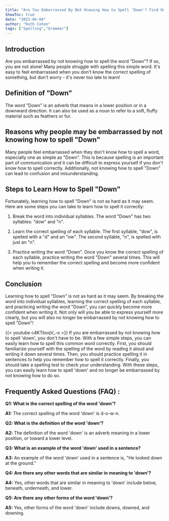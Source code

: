 ```yaml
---
title: "Are You Embarrassed By Not Knowing How to Spell 'Down'? Find Out Here!"
ShowToc: true 
date: "2023-04-04"
author: "Ruth Cohen" 
tags: ["Spelling","Grammar"]
---
```

## Introduction
Are you embarrassed by not knowing how to spell the word "Down"? If so, you are not alone! Many people struggle with spelling this simple word. It's easy to feel embarrassed when you don't know the correct spelling of something, but don't worry - it's never too late to learn! 

## Definition of "Down"
The word "Down" is an adverb that means in a lower position or in a downward direction. It can also be used as a noun to refer to a soft, fluffy material such as feathers or fur. 

## Reasons why people may be embarrassed by not knowing how to spell "Down"
Many people feel embarrassed when they don't know how to spell a word, especially one as simple as "Down". This is because spelling is an important part of communication and it can be difficult to express yourself if you don't know how to spell correctly. Additionally, not knowing how to spell "Down" can lead to confusion and misunderstanding. 

## Steps to Learn How to Spell "Down"
Fortunately, learning how to spell "Down" is not as hard as it may seem. Here are some steps you can take to learn how to spell it correctly: 

1. Break the word into individual syllables. The word "Down" has two syllables: "dow" and "n". 

2. Learn the correct spelling of each syllable. The first syllable, "dow", is spelled with a "d" and an "ow". The second syllable, "n", is spelled with just an "n". 

3. Practice writing the word "Down". Once you know the correct spelling of each syllable, practice writing the word "Down" several times. This will help you to remember the correct spelling and become more confident when writing it. 

## Conclusion
Learning how to spell "Down" is not as hard as it may seem. By breaking the word into individual syllables, learning the correct spelling of each syllable, and practicing writing the word "Down", you can quickly become more confident when writing it. Not only will you be able to express yourself more clearly, but you will also no longer be embarrassed by not knowing how to spell "Down"!

{{< youtube c4KTboqV_-o >}} 
If you are embarrassed by not knowing how to spell 'down', you don't have to be. With a few simple steps, you can easily learn how to spell this common word correctly. First, you should familiarize yourself with the spelling of the word by reading it aloud and writing it down several times. Then, you should practice spelling it in sentences to help you remember how to spell it correctly. Finally, you should take a spelling test to check your understanding. With these steps, you can easily learn how to spell 'down' and no longer be embarrassed by not knowing how to do so.

## Frequently Asked Questions (FAQ) :
**Q1: What is the correct spelling of the word 'down'?**

**A1:** The correct spelling of the word 'down' is d-o-w-n.

**Q2: What is the definition of the word 'down'?**

**A2:** The definition of the word 'down' is an adverb meaning in a lower position, or toward a lower level.

**Q3: What is an example of the word 'down' used in a sentence?**

**A3:** An example of the word 'down' used in a sentence is, "He looked down at the ground."

**Q4: Are there any other words that are similar in meaning to 'down'?**

**A4:** Yes, other words that are similar in meaning to 'down' include below, beneath, underneath, and lower.

**Q5: Are there any other forms of the word 'down'?**

**A5:** Yes, other forms of the word 'down' include downs, downed, and downing.






